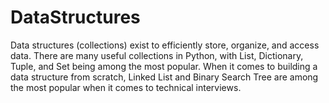 # DataStructures

Data structures (collections) exist to efficiently store, organize, and access data. There are many useful collections in Python, with List, Dictionary, Tuple, and Set being among the most popular. When it comes to building a data structure from scratch, Linked List and Binary Search Tree are among the most popular when it comes to technical interviews.